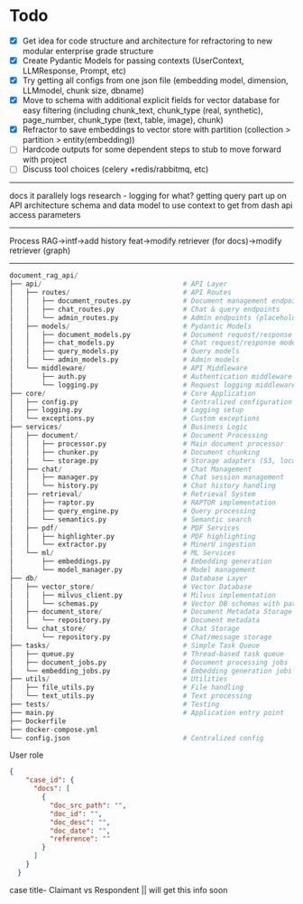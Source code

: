 # Todo

- [x] Get idea for code structure and architecture for refractoring to new modular enterprise grade structure
- [x] Create Pydantic Models for passing contexts (UserContext, LLMResponse, Prompt, etc)
- [x] Try getting all configs from one json file (embedding model, dimension, LLMmodel, chunk size, dbname)
- [x] Move to schema with additional explicit fields for vector database for easy filtering (including chunk_text, chunk_type (real, synthetic), page_number, chunk_type (text, table, image), chunk)
- [x] Refractor to save embeddings to vector store with partition (collection > partition > entity(embedding))
- [ ] Hardcode outputs for some dependent steps to stub to move forward with project
- [ ] Discuss tool choices (celery +redis/rabbitmq, etc)

---

docs it parallely
logs research  - logging for what?
getting query part up on API architecture
schema and data model to use
context to get from dash
api access parameters

---

Process
RAG->intf->add history feat->modify retriever (for docs)->modify retriever (graph)

---

```s
document_rag_api/
├── api/                                   # API Layer
│   ├── routes/                            # API Routes
│   │   ├── document_routes.py             # Document management endpoints
│   │   ├── chat_routes.py                 # Chat & query endpoints
│   │   └── admin_routes.py                # Admin endpoints (placeholder)
│   ├── models/                            # Pydantic Models
│   │   ├── document_models.py             # Document request/response models
│   │   ├── chat_models.py                 # Chat request/response models
│   │   ├── query_models.py                # Query models
│   │   └── admin_models.py                # Admin models
│   └── middleware/                        # API Middleware
│       ├── auth.py                        # Authentication middleware
│       └── logging.py                     # Request logging middleware
├── core/                                  # Core Application
│   ├── config.py                          # Centralized configuration
│   ├── logging.py                         # Logging setup
│   └── exceptions.py                      # Custom exceptions
├── services/                              # Business Logic
│   ├── document/                          # Document Processing
│   │   ├── processor.py                   # Main document processor
│   │   ├── chunker.py                     # Document chunking
│   │   └── storage.py                     # Storage adapters (S3, local)
│   ├── chat/                              # Chat Management
│   │   ├── manager.py                     # Chat session management
│   │   └── history.py                     # Chat history handling
│   ├── retrieval/                         # Retrieval System
│   │   ├── raptor.py                      # RAPTOR implementation
│   │   ├── query_engine.py                # Query processing
│   │   └── semantics.py                   # Semantic search
│   ├── pdf/                               # PDF Services
│   │   ├── highlighter.py                 # PDF highlighting
│   │   └── extractor.py                   # MinerU ingestion
│   └── ml/                                # ML Services
│       ├── embeddings.py                  # Embedding generation
│       └── model_manager.py               # Model management
├── db/                                    # Database Layer
│   ├── vector_store/                      # Vector Database
│   │   ├── milvus_client.py               # Milvus implementation
│   │   └── schemas.py                     # Vector DB schemas with partitions
│   ├── document_store/                    # Document Metadata Storage
│   │   └── repository.py                  # Document metadata
│   └── chat_store/                        # Chat Storage
│       └── repository.py                  # Chat/message storage
├── tasks/                                 # Simple Task Queue
│   ├── queue.py                           # Thread-based task queue
│   ├── document_jobs.py                   # Document processing jobs
│   └── embedding_jobs.py                  # Embedding generation jobs
├── utils/                                 # Utilities
│   ├── file_utils.py                      # File handling
│   └── text_utils.py                      # Text processing
├── tests/                                 # Testing
├── main.py                                # Application entry point
├── Dockerfile
├── docker-compose.yml
└── config.json                            # Centralized config
```

User role 


```json
{
    "case_id": {
      "docs": [
        {
          "doc_src_path": "",
          "doc_id": "",
          "doc_desc": "",
          "doc_date": "",
          "reference": ""
        }
      ]
    }
  }
```

case title- Claimant vs Respondent || will get this info soon
